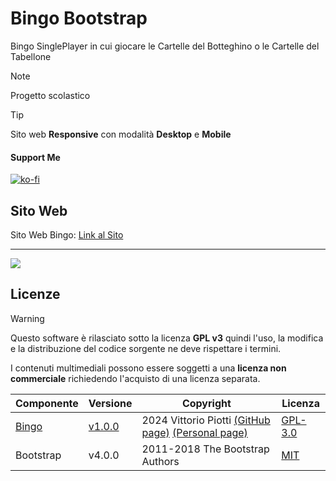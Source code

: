 

# Bingo Bootstrap
Bingo SinglePlayer in cui giocare le Cartelle del Botteghino o le Cartelle del Tabellone

> [!NOTE]
> Progetto scolastico


> [!TIP]
> Sito web **Responsive** con modalità **Desktop** e **Mobile**

#### Support Me


[![ko-fi](https://ko-fi.com/img/githubbutton_sm.svg)](https://ko-fi.com/P5P012BC8U)


## Sito Web

Sito Web Bingo: [Link al Sito](https://vittoriopiotti.altervista.org/Bingo/Offline/index.html)


---

<img src="https://github.com/vittorioPiotti/Bingo/blob/main/socialpreview13.png" />



## Licenze

> [!WARNING]
> Questo software è rilasciato sotto la licenza **GPL v3** quindi l'uso, la modifica e la distribuzione del codice sorgente ne deve rispettare i termini.
> 
> I contenuti multimediali possono essere soggetti a una **licenza non commerciale** richiedendo l'acquisto di una licenza separata.



| Componente         | Versione  | Copyright                         | Licenza                                                       |
|--------------------|-----------|-----------------------------------|---------------------------------------------------------------|
| [Bingo](https://github.com/vittorioPiotti/Bingo-Bootstrap) | [v1.0.0](https://github.com/vittorioPiotti/Bingo-Bootstrap/releases/tag/v1.0.0)    | 2024 Vittorio Piotti [(GitHub page)](https://github.com/vittorioPiotti) [(Personal page)](https://vittoriopiotti.altervista.org/)            | [GPL-3.0 ](https://github.com/vittorioPiotti/Bingo-Bootstrap/blob/main/LICENSE.md) |
| Bootstrap          | v4.0.0    | 2011-2018 The Bootstrap Authors   | [MIT ](https://github.com/twbs/bootstrap/blob/master/LICENSE) |

